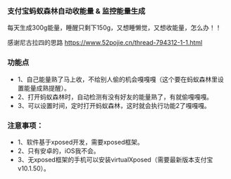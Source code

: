 ### 支付宝蚂蚁森林自动收能量 & 监控能量生成


每天生成300g能量，睡醒只剩下150g，又想睡懒觉，又想收能量，怎么办！！

感谢尼古拉四的思路 https://www.52pojie.cn/thread-794312-1-1.html

### 功能点

- 1、自己能量熟了马上收，不给别人偷的机会嘎嘎嘎（这个要在蚂蚁森林里设置能量成熟提醒）。
- 2、打开蚂蚁森林时，自动检测有没有好友的能量熟了，有就偷嘎嘎嘎。
- 3、可以设置时间，定时打开蚂蚁森林，这时就会执行功能2了嘎嘎嘎。

### 注意事项：

- 1、软件基于xposed开发，需要xposed框架。
- 2、只有安卓的，iOS我不会。
- 3、无xposed框架的手机可以安装virtualXposed（需要最新版本支付宝v10.1.50）。



